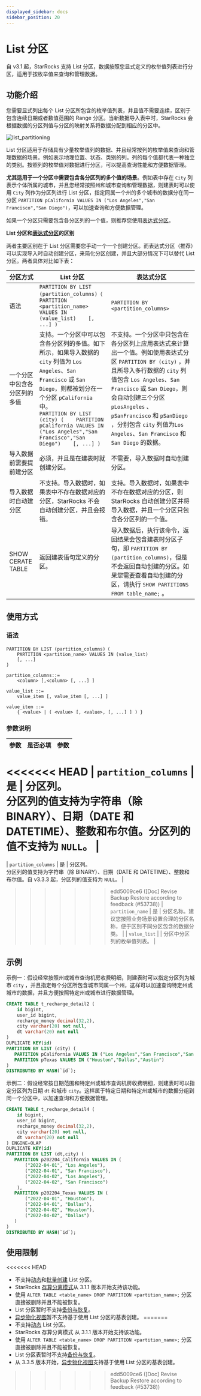 ```yaml
---
displayed_sidebar: docs
sidebar_position: 20
---
```


# List 分区

自 v3.1 起，StarRocks 支持 List 分区，数据按照您显式定义的枚举值列表进行分区，适用于按枚举值来查询和管理数据。

## 功能介绍

您需要显式列出每个 List 分区所包含的枚举值列表，并且值不需要连续，区别于包含连续日期或者数值范围的 Range 分区。当新数据导入表中时，StarRocks 会根据数据的分区列值与分区的映射关系将数据分配到相应的分区中。

![list_partitioning](../../_assets/list_partitioning.png)

List 分区适用于存储具有少量枚举值列的数据、并且经常按列的枚举值来查询和管理数据的场景。例如表示地理位置、状态、类别的列。列的每个值都代表一种独立的类别。按照列的枚举值对数据进行分区，可以提高查询性能和方便数据管理。

**尤其适用于一个分区中需要包含各分区列的多个值的场景**。例如表中存在 `City` 列表示个体所属的城市，并且您经常按照州和城市查询和管理数据，则建表时可以使用 `City` 列作为分区列进行 List 分区，指定同属一个州的多个城市的数据分在同一分区 `PARTITION pCalifornia VALUES IN ("Los Angeles","San Francisco","San Diego")`，可以加速查询和方便数据管理。

如果一个分区只需要包含各分区列的一个值，则推荐您使用[表达式分区](expression_partitioning.md)。

**List 分区和[表达式分区](expression_partitioning.md)的区别**

两者主要区别在于 List 分区需要您手动一个一个创建分区。而表达式分区（推荐）可以实现导入时自动创建分区，来简化分区创建，并且大部分情况下可以替代 List 分区。两者具体对比如下表：

| 分区方式                                     | **List 分区**                                                | **表达式分区**                                               |
| -------------------------------------------- | ------------------------------------------------------------ | ------------------------------------------------------------ |
| 语法                                         | `PARTITION BY LIST (partition_columns)（    PARTITION <partition_name> VALUES IN (value_list)    [, ...] )` | `PARTITION BY <partition_columns>`                           |
| 一个分区中包含各分区列的多值                 | 支持。一个分区中可以包含各分区列的多值。如下所示，如果导入数据的 `city` 列值为 `Los Angeles`、`San Francisco` 或 `San Diego`，则都被划分在一个分区 `pCalifornia` 中。<br />`PARTITION BY LIST (city) (    PARTITION pCalifornia VALUES IN ("Los Angeles","San Francisco","San Diego")    [, ...] )` | 不支持。一个分区中只包含在各分区列上应用表达式来计算出一个值。例如使用表达式分区 `PARTITION BY (city)` ，并且所导入多行数据的 `city` 列值包含 `Los Angeles`、`San Francisco` 或 `San Diego`，则会自动创建三个分区 `pLosAngeles` 、`pSanFrancisco` 和 `pSanDiego` ，分别包含 `city` 列值为`Los Angeles`、`San Francisco` 和 `San Diego` 的数据。 |
| 导入数据前需要提前建分区                     | 必须，并且是在建表时就创建分区。                             | 不需要，导入数据时自动创建分区。                             |
| 导入数据时自动建分区                         | 不支持。导入数据时，如果表中不存在数据对应的分区，StarRocks 不会自动创建分区，并且会报错。 | 支持。导入数据时，如果表中不存在数据对应的分区，则 StarRocks 自动创建分区并将导入数据，并且一个分区只包含各分区列的一个值。 |
| SHOW CERATE TABLE                            | 返回建表语句定义的分区。                                     | 导入数据后，执行该命令，返回结果会包含建表时分区子句，即 `PARTITION BY (partition_columns)`，但是不会返回自动创建的分区。如果您需要查看自动创建的分区，请执行 `SHOW PARTITIONS FROM table_name;` 。 |

## 使用方式

### 语法

```bnf
PARTITION BY LIST (partition_columns)（
    PARTITION <partition_name> VALUES IN (value_list)
    [, ...]
)

partition_columns::= 
    <column> [,<column> [, ...] ]

value_list ::=
    value_item [, value_item [, ...] ]

value_item ::=
    { <value> | ( <value> [, <value>, [, ...] ] ) }    
```

### 参数说明

| 参数                | 是否必填 | 参数                                                         |
| ------------------- | -------- | ------------------------------------------------------------ |
<<<<<<< HEAD
| `partition_columns` | 是       | 分区列。<br />分区列的值支持为字符串（除 BINARY）、日期（DATE 和 DATETIME）、整数和布尔值。分区列的值不支持为 `NULL`。 |
=======
| `partition_columns` | 是       | 分区列。<br />分区列的值支持为字符串（除 BINARY）、日期（DATE 和 DATETIME）、整数和布尔值。自 v3.3.3 起，分区列的值支持为 `NULL`。 |
>>>>>>> edd5009ce6 ([Doc] Revise Backup Restore according to feedback (#53738))
| `partition_name`    | 是       | 分区名称。建议您按照业务场景设置合理的分区名称，便于区别不同分区包含的数据分类。 |
| `value_list`        |          | 分区中分区列的枚举值列表。                                   |

## 示例

示例一：假设经常按照州或城市查询机房收费明细，则建表时可以指定分区列为城市 `city` ，并且指定每个分区所包含城市同属一个州，这样可以加速查询特定州或城市的数据，并且方便按照特定州或城市进行数据管理。

```SQL
CREATE TABLE t_recharge_detail2 (
    id bigint,
    user_id bigint,
    recharge_money decimal(32,2), 
    city varchar(20) not null,
    dt varchar(20) not null
)
DUPLICATE KEY(id)
PARTITION BY LIST (city) (
   PARTITION pCalifornia VALUES IN ("Los Angeles","San Francisco","San Diego"), -- 这些城市同属一个州
   PARTITION pTexas VALUES IN ("Houston","Dallas","Austin")
)
DISTRIBUTED BY HASH(`id`);
```

示例二：假设经常按日期范围和特定州或城市查询机房收费明细，则建表时可以指定分区列为日期 `dt` 和城市 `city`。这样属于特定日期和特定州或城市的数据分组到同一个分区中，以加速查询和方便数据管理。

```SQL
CREATE TABLE t_recharge_detail4 (
    id bigint,
    user_id bigint,
    recharge_money decimal(32,2), 
    city varchar(20) not null,
    dt varchar(20) not null
) ENGINE=OLAP
DUPLICATE KEY(id)
PARTITION BY LIST (dt,city) (
   PARTITION p202204_California VALUES IN (
       ("2022-04-01", "Los Angeles"),
       ("2022-04-01", "San Francisco"),
       ("2022-04-02", "Los Angeles"),
       ("2022-04-02", "San Francisco")
    ),
   PARTITION p202204_Texas VALUES IN (
       ("2022-04-01", "Houston"),
       ("2022-04-01", "Dallas"),
       ("2022-04-02", "Houston"),
       ("2022-04-02", "Dallas")
   )
)
DISTRIBUTED BY HASH(`id`);
```

## 使用限制

<<<<<<< HEAD
- 不支持[动态](./dynamic_partitioning.md)和[批量创建](./Data_distribution.md#range-分区) List 分区。
- StarRocks [存算分离模式](../../deployment/deploy_shared_data.md)从 3.1.1 版本开始支持该功能。
- 使用 `ALTER TABLE <table_name> DROP PARTITION <partition_name>;` 分区直接被删除并且不能被恢复。
- List 分区暂时不支持[备份与恢复](../../administration/management/Backup_and_restore.md)。
- [异步物化视图](../../using_starrocks/async_mv/Materialized_view.md)暂不支持基于使用 List 分区的基表创建。
=======
- 不支持[动态](./dynamic_partitioning.md) List 分区。
- StarRocks 存算分离模式 从 3.1.1 版本开始支持该功能。
- 使用 `ALTER TABLE <table_name> DROP PARTITION <partition_name>;` 分区直接被删除并且不能被恢复。
- List 分区表暂时不支持[备份与恢复](../../administration/management/Backup_and_restore.md)。
- 从 3.3.5 版本开始，[异步物化视图](../../using_starrocks/async_mv/Materialized_view.md)支持基于使用 List 分区的基表创建。
>>>>>>> edd5009ce6 ([Doc] Revise Backup Restore according to feedback (#53738))
